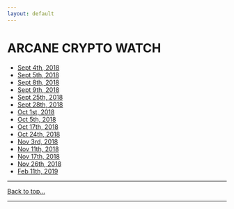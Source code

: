 ```yaml
---
layout: default
---
```

# ARCANE CRYPTO WATCH
* [Sept 4th, 2018](cw-01.html)
* [Sept 5th, 2018](cw-02.html)
* [Sept 8th, 2018](cw-o3.html)
* [Sept 9th, 2018](cw-o4.html)
* [Sept 25th, 2018](cw-o5.html)
* [Sept 28th, 2018](cw-o6.html)
* [Oct 1st, 2018](cw-07.html)
* [Oct 5th, 2018](cw-08.html)
* [Oct 17th, 2018](cw-09.html)
* [Oct 24th, 2018](cw-10.html)
* [Nov 3rd, 2018](cw-11.html)
* [Nov 11th, 2018](cw-12.html)
* [Nov 17th, 2018](cw-13.html)
* [Nov 26th, 2018](cw-14.html)
* [Feb 11th, 2019](cw-15.html)

* * *
[Back to top...](index.html)
* * *
